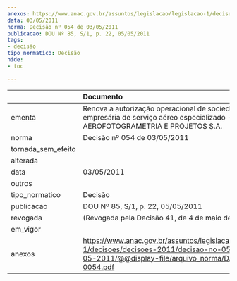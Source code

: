 ```yaml
---
anexos: https://www.anac.gov.br/assuntos/legislacao/legislacao-1/decisoes/decisoes-2011/decisao-no-054-de-03-05-2011/@@display-file/arquivo_norma/DA2011-0054.pdf
data: 03/05/2011
norma: Decisão nº 054 de 03/05/2011
publicacao: DOU Nº 85, S/1, p. 22, 05/05/2011
tags:
- decisão
tipo_normatico: Decisão
hide: 
- toc 
 
---
```


|                    | Documento                                                                                                                                                 |
|:-------------------|:----------------------------------------------------------------------------------------------------------------------------------------------------------|
| ementa             | Renova a autorização operacional de sociedade empresária de serviço aéreo especializado - BASE AEROFOTOGRAMETRIA E PROJETOS S.A.                          |
| norma              | Decisão nº 054 de 03/05/2011                                                                                                                              |
| tornada_sem_efeito |                                                                                                                                                           |
| alterada           |                                                                                                                                                           |
| data               | 03/05/2011                                                                                                                                                |
| outros             |                                                                                                                                                           |
| tipo_normatico     | Decisão                                                                                                                                                   |
| publicacao         | DOU Nº 85, S/1, p. 22, 05/05/2011                                                                                                                         |
| revogada           | (Revogada pela Decisão 41, de 4 de maio de 2016)                                                                                                          |
| em_vigor           |                                                                                                                                                           |
| anexos             | https://www.anac.gov.br/assuntos/legislacao/legislacao-1/decisoes/decisoes-2011/decisao-no-054-de-03-05-2011/@@display-file/arquivo_norma/DA2011-0054.pdf |